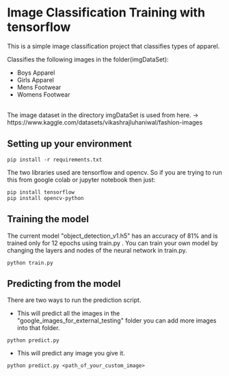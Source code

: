 # Image Classification Training with tensorflow

This is a simple image classification project that classifies types of apparel.

Classifies the following images in the folder(imgDataSet):
- Boys Apparel
- Girls Apparel
- Mens Footwear
- Womens Footwear
<br>
The image dataset in the directory imgDataSet is used from here. -> https://www.kaggle.com/datasets/vikashrajluhaniwal/fashion-images

## Setting up your environment
```
pip install -r requirements.txt
```

The two libraries used are tensorflow and opencv. So if you are trying to run this from google colab or jupyter notebook then just:
```
pip install tensorflow
pip install opencv-python
```

## Training the model 
The current model "object_detection_v1.h5" has an accuracy of 81% and is trained only for 12 epochs using train.py . You can train your own model by changing the layers and nodes of the neural network in train.py.
```
python train.py
```

## Predicting from the model
There are two ways to run the prediction script.
- This will predict all the images in the "google_images_for_external_testing" folder you can add more images into that folder.
```
python predict.py 
```
- This will predict any image you give it.
```
python predict.py <path_of_your_custom_image>
```
